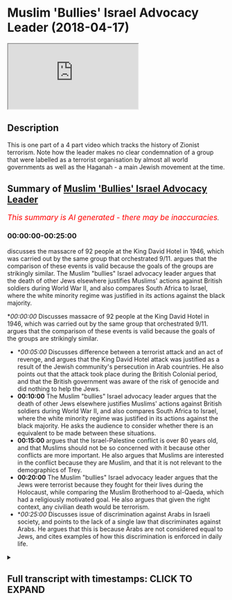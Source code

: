 # Muslim 'Bullies' Israel Advocacy Leader (2018-04-17)

<iframe loading='lazy' allow='autoplay' src='https://www.youtube.com/embed/F2b9Gai5Qks'></iframe>

## Description

This is one part of a 4 part video which tracks the history of Zionist terrorism. Note how the leader makes no clear condemnation of a group that were labelled as a terrorist organisation by almost all world governments as well as the Haganah - a main Jewish movement at the time.

## Summary of [Muslim 'Bullies' Israel Advocacy Leader](https://www.youtube.com/watch?v=F2b9Gai5Qks)


*<span style="color:red; font-size:125%">This summary is AI generated - there may be inaccuracies</span>. [](/)*

### <a onclick="modifyYTiframeseektime('0')">00:00:00-00:25:00</a>

 discusses the massacre of 92 people at the King David Hotel in 1946, which was carried out by the same group that orchestrated 9/11.  argues that the comparison of these events is valid because the goals of the groups are strikingly similar. The Muslim "bullies" Israel advocacy leader argues that the death of other Jews elsewhere justifies Muslims' actions against British soldiers during World War II, and also compares South Africa to Israel, where the white minority regime was justified in its actions against the black majority.

**<a onclick="modifyYTiframeseektime('0')">00:00:00</a>* Discusses massacre of 92 people at the King David Hotel in 1946, which was carried out by the same group that orchestrated 9/11.  argues that the comparison of these events is valid because the goals of the groups are strikingly similar.
* **<a onclick="modifyYTiframeseektime('300')">00:05:00</a>* Discusses difference between a terrorist attack and an act of revenge, and argues that the King David Hotel attack was justified as a result of the Jewish community's persecution in Arab countries. He also points out that the attack took place during the British Colonial period, and that the British government was aware of the risk of genocide and did nothing to help the Jews.
* **<a onclick="modifyYTiframeseektime('600')">00:10:00</a>** The Muslim "bullies" Israel advocacy leader argues that the death of other Jews elsewhere justifies Muslims' actions against British soldiers during World War II, and also compares South Africa to Israel, where the white minority regime was justified in its actions against the black majority. He asks the audience to consider whether there is an equivalent to be made between these situations.
* **<a onclick="modifyYTiframeseektime('900')">00:15:00</a>** argues that the Israel-Palestine conflict is over 80 years old, and that Muslims should not be so concerned with it because other conflicts are more important. He also argues that Muslims are interested in the conflict because they are Muslim, and that it is not relevant to the demographics of Trey.
* **<a onclick="modifyYTiframeseektime('1200')">00:20:00</a>** The Muslim "bullies" Israel advocacy leader argues that the Jews were terrorist because they fought for their lives during the Holocaust, while comparing the Muslim Brotherhood to al-Qaeda, which had a religiously motivated goal. He also argues that given the right context, any civilian death would be terrorism.
* **<a onclick="modifyYTiframeseektime('1500')">00:25:00</a>* Discusses issue of discrimination against Arabs in Israeli society, and points to the lack of a single law that discriminates against Arabs. He argues that this is because Arabs are not considered equal to Jews, and cites examples of how this discrimination is enforced in daily life.

<details><summary><h2>Full transcript with timestamps: CLICK TO EXPAND</h2></summary>

<a onclick="modifyYTiframeseektime('0')">0:00:00</a> I pity we couldn't attack forget about  
<a onclick="modifyYTiframeseektime('1')">0:00:01</a> the word terrorist we're not going to  
<a onclick="modifyYTiframeseektime('2')">0:00:02</a> use that way in 1946 right before the  
<a onclick="modifyYTiframeseektime('6')">0:00:06</a> the mandate was referred to the UN yeah  
<a onclick="modifyYTiframeseektime('10')">0:00:10</a> for the British Mandate sorry that the  
<a onclick="modifyYTiframeseektime('13')">0:00:13</a> resolution issue okay he went in to King  
<a onclick="modifyYTiframeseektime('16')">0:00:16</a> King David hotel they went into the  
<a onclick="modifyYTiframeseektime('19')">0:00:19</a> basement of the hotel ferg a bar they  
<a onclick="modifyYTiframeseektime('22')">0:00:22</a> called them the little cool that he did  
<a onclick="modifyYTiframeseektime('23')">0:00:23</a> called well no problem they called them  
<a onclick="modifyYTiframeseektime('24')">0:00:24</a> little called them the Jewish library  
<a onclick="modifyYTiframeseektime('26')">0:00:26</a> says they called him yeah I already  
<a onclick="modifyYTiframeseektime('27')">0:00:27</a> I read the Jewish library the virtual  
<a onclick="modifyYTiframeseektime('30')">0:00:30</a> deduced virtual library sir I saw their  
<a onclick="modifyYTiframeseektime('31')">0:00:31</a> account begin says they called them  
<a onclick="modifyYTiframeseektime('34')">0:00:34</a> whatever no problem they called them in  
<a onclick="modifyYTiframeseektime('35')">0:00:35</a> didn't call them in whatever case they  
<a onclick="modifyYTiframeseektime('38')">0:00:38</a> went into the hotel and ninety-two  
<a onclick="modifyYTiframeseektime('39')">0:00:39</a> people died because of the barrel bombs  
<a onclick="modifyYTiframeseektime('42')">0:00:42</a> at the important place in the shootings  
<a onclick="modifyYTiframeseektime('43')">0:00:43</a> that happened okay so who were killed  
<a onclick="modifyYTiframeseektime('46')">0:00:46</a> some twenty seven Palestinians were  
<a onclick="modifyYTiframeseektime('48')">0:00:48</a> killed and the rest were British people  
<a onclick="modifyYTiframeseektime('50')">0:00:50</a> yeah working in that hotel  
<a onclick="modifyYTiframeseektime('52')">0:00:52</a> it wasn't it wasn't okay some Jewish  
<a onclick="modifyYTiframeseektime('54')">0:00:54</a> people were killed as well now see so I  
<a onclick="modifyYTiframeseektime('56')">0:00:56</a> just want I don't understand cuz this is  
<a onclick="modifyYTiframeseektime('58')">0:00:58</a> the thing so I've come to you I feel  
<a onclick="modifyYTiframeseektime('60')">0:01:00</a> like sometimes you do have a bias I come  
<a onclick="modifyYTiframeseektime('63')">0:01:03</a> to you and say to you do you consider  
<a onclick="modifyYTiframeseektime('64')">0:01:04</a> that this was a terrorist attack you're  
<a onclick="modifyYTiframeseektime('66')">0:01:06</a> saying that this they're not terrorists  
<a onclick="modifyYTiframeseektime('67')">0:01:07</a> why I did not tell you because you know  
<a onclick="modifyYTiframeseektime('69')">0:01:09</a> what the interesting thing is sorry just  
<a onclick="modifyYTiframeseektime('70')">0:01:10</a> to add to it that this same begin in  
<a onclick="modifyYTiframeseektime('74')">0:01:14</a> 1946 who orchestrated this terrorist  
<a onclick="modifyYTiframeseektime('76')">0:01:16</a> attack and who allowed 92 people to be  
<a onclick="modifyYTiframeseektime('79')">0:01:19</a> killed  
<a onclick="modifyYTiframeseektime('80')">0:01:20</a> it was the same begin that became the  
<a onclick="modifyYTiframeseektime('82')">0:01:22</a> prime minister I so I became the  
<a onclick="modifyYTiframeseektime('84')">0:01:24</a> president how many stuff Prime Minister  
<a onclick="modifyYTiframeseektime('86')">0:01:26</a> of Israel in 1948  
<a onclick="modifyYTiframeseektime('90')">0:01:30</a> well sorry begin was a nice here but  
<a onclick="modifyYTiframeseektime('92')">0:01:32</a> just so begin yeah became prime minister  
<a onclick="modifyYTiframeseektime('97')">0:01:37</a> okay now it's as if it's as if it's as  
<a onclick="modifyYTiframeseektime('100')">0:01:40</a> if you have a summer bin Laden and the  
<a onclick="modifyYTiframeseektime('102')">0:01:42</a> 9/11 attacks exact comparison or it's  
<a onclick="modifyYTiframeseektime('106')">0:01:46</a> exactly the same comparison why  
<a onclick="modifyYTiframeseektime('109')">0:01:49</a> in 1946 all my beloved and becomes a in  
<a onclick="modifyYTiframeseektime('112')">0:01:52</a> nineteen the puppet king on one of the  
<a onclick="modifyYTiframeseektime('114')">0:01:54</a> in 1946  
<a onclick="modifyYTiframeseektime('116')">0:01:56</a> yes what had just finished  
<a onclick="modifyYTiframeseektime('119')">0:01:59</a> in June Europe Oh talk about door - I'm  
<a onclick="modifyYTiframeseektime('122')">0:02:02</a> talking about the Holocaust 6 million  
<a onclick="modifyYTiframeseektime('124')">0:02:04</a> she was war ii and Holocaust well  
<a onclick="modifyYTiframeseektime('127')">0:02:07</a> Holocaust happened yeah yeah six million  
<a onclick="modifyYTiframeseektime('131')">0:02:11</a> Jews six million Jews have just been  
<a onclick="modifyYTiframeseektime('133')">0:02:13</a> slaughtered during that period so you  
<a onclick="modifyYTiframeseektime('135')">0:02:15</a> can kill other it says listen please  
<a onclick="modifyYTiframeseektime('137')">0:02:17</a> please listen the British and other gun  
<a onclick="modifyYTiframeseektime('139')">0:02:19</a> by the way listen I just make my point I  
<a onclick="modifyYTiframeseektime('141')">0:02:21</a> let you speak and I didn't interrupt you  
<a onclick="modifyYTiframeseektime('143')">0:02:23</a> yes six million Jews were slaughtered  
<a onclick="modifyYTiframeseektime('145')">0:02:25</a> during that period the British closed  
<a onclick="modifyYTiframeseektime('147')">0:02:27</a> the doors of mandatory Palestine to  
<a onclick="modifyYTiframeseektime('150')">0:02:30</a> Jewish immigration they limited to ten  
<a onclick="modifyYTiframeseektime('152')">0:02:32</a> thousand Jews coming in and increased  
<a onclick="modifyYTiframeseektime('154')">0:02:34</a> immigration of Arabs the Israeli so so  
<a onclick="modifyYTiframeseektime('157')">0:02:37</a> so that pogrom so Arabs migrated on mass  
<a onclick="modifyYTiframeseektime('160')">0:02:40</a> from Lebanon Syria the surrounding  
<a onclick="modifyYTiframeseektime('162')">0:02:42</a> states in the mandatory Palestine  
<a onclick="modifyYTiframeseektime('163')">0:02:43</a> attracted by the affluence that the  
<a onclick="modifyYTiframeseektime('165')">0:02:45</a> British and the other no eyes on over  
<a onclick="modifyYTiframeseektime('168')">0:02:48</a> okay is fine as a fact you can google my  
<a onclick="modifyYTiframeseektime('171')">0:02:51</a> this is my perspective this is my okay  
<a onclick="modifyYTiframeseektime('173')">0:02:53</a> Irish narrative in response to locking  
<a onclick="modifyYTiframeseektime('175')">0:02:55</a> the door during the Holocaust  
<a onclick="modifyYTiframeseektime('177')">0:02:57</a> the gun inside aided pushing hard back  
<a onclick="modifyYTiframeseektime('181')">0:03:01</a> against the British who were pushing  
<a onclick="modifyYTiframeseektime('183')">0:03:03</a> hard against the air gun and the Earl  
<a onclick="modifyYTiframeseektime('185')">0:03:05</a> gun hit the headquarters of the British  
<a onclick="modifyYTiframeseektime('188')">0:03:08</a> military which was at that time auto in  
<a onclick="modifyYTiframeseektime('191')">0:03:11</a> the King David hotel it was the military  
<a onclick="modifyYTiframeseektime('193')">0:03:13</a> hate Jerusalem yet in Jerusalem I've  
<a onclick="modifyYTiframeseektime('195')">0:03:15</a> been there is a beautiful hotel now  
<a onclick="modifyYTiframeseektime('196')">0:03:16</a> inside the robert levin here and it's so  
<a onclick="modifyYTiframeseektime('200')">0:03:20</a> clear and in response they hit the no  
<a onclick="modifyYTiframeseektime('203')">0:03:23</a> doubt they warned them they rang up in  
<a onclick="modifyYTiframeseektime('205')">0:03:25</a> advance and say we're gonna hit sorry  
<a onclick="modifyYTiframeseektime('207')">0:03:27</a> isis ones are but no are you incident so  
<a onclick="modifyYTiframeseektime('210')">0:03:30</a> intolerable you compared the sama bin  
<a onclick="modifyYTiframeseektime('214')">0:03:34</a> Laden yes I am planes in two thousand  
<a onclick="modifyYTiframeseektime('219')">0:03:39</a> civilian yes yes as an equivalency of  
<a onclick="modifyYTiframeseektime('224')">0:03:44</a> course  
<a onclick="modifyYTiframeseektime('224')">0:03:44</a> mm the Jews were 3,000 sorry to the  
<a onclick="modifyYTiframeseektime('228')">0:03:48</a> Holocaust 77 you've got 50 people there  
<a onclick="modifyYTiframeseektime('230')">0:03:50</a> by responding to the Holocaust  
<a onclick="modifyYTiframeseektime('232')">0:03:52</a> seven they're trying to increase Jewish  
<a onclick="modifyYTiframeseektime('233')">0:03:53</a> immigration into a land so you're saying  
<a onclick="modifyYTiframeseektime('235')">0:03:55</a> that's you're saying just because  
<a onclick="modifyYTiframeseektime('236')">0:03:56</a> they're response to the holiday to do  
<a onclick="modifyYTiframeseektime('237')">0:03:57</a> that no I'm saying and by the way for  
<a onclick="modifyYTiframeseektime('239')">0:03:59</a> your information information military  
<a onclick="modifyYTiframeseektime('242')">0:04:02</a> forces are recognized not to military  
<a onclick="modifyYTiframeseektime('244')">0:04:04</a> forces as a hotel which means people  
<a onclick="modifyYTiframeseektime('246')">0:04:06</a> tell those notes  
<a onclick="modifyYTiframeseektime('247')">0:04:07</a> King David hotel Hotel the British took  
<a onclick="modifyYTiframeseektime('250')">0:04:10</a> over it and made it a military base I  
<a onclick="modifyYTiframeseektime('252')">0:04:12</a> said were civilians killed no no only  
<a onclick="modifyYTiframeseektime('254')">0:04:14</a> people that were working for the British  
<a onclick="modifyYTiframeseektime('255')">0:04:15</a> government  
<a onclick="modifyYTiframeseektime('256')">0:04:16</a> so you'd call the hospital servants nah  
<a onclick="modifyYTiframeseektime('258')">0:04:18</a> yeah so a civil servant can be killed at  
<a onclick="modifyYTiframeseektime('260')">0:04:20</a> all this is ridiculous okay you have to  
<a onclick="modifyYTiframeseektime('266')">0:04:26</a> you have to governments I apologize it  
<a onclick="modifyYTiframeseektime('271')">0:04:31</a> your face no it was funny okay if you  
<a onclick="modifyYTiframeseektime('281')">0:04:41</a> have two military forces the Eirik on  
<a onclick="modifyYTiframeseektime('282')">0:04:42</a> the israeli military force and the  
<a onclick="modifyYTiframeseektime('285')">0:04:45</a> british who are fighting each other and  
<a onclick="modifyYTiframeseektime('287')">0:04:47</a> they're hitting the british are killing  
<a onclick="modifyYTiframeseektime('288')">0:04:48</a> israel good fighters and the air gun are  
<a onclick="modifyYTiframeseektime('291')">0:04:51</a> responding by killing British fighters  
<a onclick="modifyYTiframeseektime('292')">0:04:52</a> that is not a territory that is two  
<a onclick="modifyYTiframeseektime('294')">0:04:54</a> military military forces not even  
<a onclick="modifyYTiframeseektime('296')">0:04:56</a> recognized by the Haganah the Hagana  
<a onclick="modifyYTiframeseektime('299')">0:04:59</a> condemned the attacks so I don't know  
<a onclick="modifyYTiframeseektime('302')">0:05:02</a> why you can't do the same thing they  
<a onclick="modifyYTiframeseektime('303')">0:05:03</a> said the her gun had been okay so you  
<a onclick="modifyYTiframeseektime('305')">0:05:05</a> have to understand Jewish politics is it  
<a onclick="modifyYTiframeseektime('307')">0:05:07</a> I'm telling you the Hagana it should be  
<a onclick="modifyYTiframeseektime('308')">0:05:08</a> clearly yes the Hagana were  
<a onclick="modifyYTiframeseektime('311')">0:05:11</a> differentiated from the organ yeah the  
<a onclick="modifyYTiframeseektime('313')">0:05:13</a> Hagana they condemned the attacks I want  
<a onclick="modifyYTiframeseektime('316')">0:05:16</a> to say one thing really really clear I  
<a onclick="modifyYTiframeseektime('317')">0:05:17</a> don't support any violence where you'll  
<a onclick="modifyYTiframeseektime('319')">0:05:19</a> ask me if they're terrorists and I said  
<a onclick="modifyYTiframeseektime('321')">0:05:21</a> no okay no real problem but you accepted  
<a onclick="modifyYTiframeseektime('323')">0:05:23</a> that that was a you justified the attack  
<a onclick="modifyYTiframeseektime('325')">0:05:25</a> no no I gave the context of the attack  
<a onclick="modifyYTiframeseektime('327')">0:05:27</a> and said it's no call to 911  
<a onclick="modifyYTiframeseektime('329')">0:05:29</a> well Isaiah 5 7 7 no it's completely in  
<a onclick="modifyYTiframeseektime('333')">0:05:33</a> compare so I because it was a hotel no  
<a onclick="modifyYTiframeseektime('335')">0:05:35</a> because you've got two military forces  
<a onclick="modifyYTiframeseektime('336')">0:05:36</a> fighting ok millets are no favors I've  
<a onclick="modifyYTiframeseektime('339')">0:05:39</a> got a concussion freedom I've got a  
<a onclick="modifyYTiframeseektime('340')">0:05:40</a> perfect perfect I'm going where I want  
<a onclick="modifyYTiframeseektime('342')">0:05:42</a> this is what I wanted you ok that guy  
<a onclick="modifyYTiframeseektime('345')">0:05:45</a> that killed her hold on no problem there  
<a onclick="modifyYTiframeseektime('348')">0:05:48</a> wasn't a guy bullet bullet  
<a onclick="modifyYTiframeseektime('351')">0:05:51</a> lirik baby ok no no that's it done  
<a onclick="modifyYTiframeseektime('353')">0:05:53</a> chuckle happy  
<a onclick="modifyYTiframeseektime('354')">0:05:54</a> lyric V ok he was killed by I forget the  
<a onclick="modifyYTiframeseektime('359')">0:05:59</a> guys name yeah that guy was  
<a onclick="modifyYTiframeseektime('364')">0:06:04</a> but everyone else is difficult okay so  
<a onclick="modifyYTiframeseektime('367')">0:06:07</a> audible Oh Joe he killed  
<a onclick="modifyYTiframeseektime('369')">0:06:09</a> he killed Lee Rigby yeah yeah okay Lee  
<a onclick="modifyYTiframeseektime('372')">0:06:12</a> Rigby was a member of the British  
<a onclick="modifyYTiframeseektime('374')">0:06:14</a> military yo your premise was that okay  
<a onclick="modifyYTiframeseektime('379')">0:06:19</a> is a justified that the Ergun attacked  
<a onclick="modifyYTiframeseektime('382')">0:06:22</a> the King David hotel because it was one  
<a onclick="modifyYTiframeseektime('384')">0:06:24</a> military force against another  
<a onclick="modifyYTiframeseektime('385')">0:06:25</a> Elgon was not a recognized military  
<a onclick="modifyYTiframeseektime('389')">0:06:29</a> force within the Jewish community it was  
<a onclick="modifyYTiframeseektime('390')">0:06:30</a> a splinter group that even the Hagana  
<a onclick="modifyYTiframeseektime('392')">0:06:32</a> they'd condemned the Hagana was more  
<a onclick="modifyYTiframeseektime('394')">0:06:34</a> mainstream yeah yeah no by the way and  
<a onclick="modifyYTiframeseektime('397')">0:06:37</a> this is in the Jewish library the Jewish  
<a onclick="modifyYTiframeseektime('400')">0:06:40</a> virtual library no it's a web site but  
<a onclick="modifyYTiframeseektime('406')">0:06:46</a> it's actually it's respected by a lot of  
<a onclick="modifyYTiframeseektime('408')">0:06:48</a> people you know  
<a onclick="modifyYTiframeseektime('408')">0:06:48</a> anyways having said that having said  
<a onclick="modifyYTiframeseektime('411')">0:06:51</a> that so the Hagana sorry so so the Elgon  
<a onclick="modifyYTiframeseektime('416')">0:06:56</a> haven't finished my statement so here  
<a onclick="modifyYTiframeseektime('418')">0:06:58</a> what you've said is that you consider  
<a onclick="modifyYTiframeseektime('420')">0:07:00</a> that not a terrorist attack so do you  
<a onclick="modifyYTiframeseektime('422')">0:07:02</a> consider Lee Rigby occasionally yes Lee  
<a onclick="modifyYTiframeseektime('426')">0:07:06</a> Rigby being killed by that man at the  
<a onclick="modifyYTiframeseektime('429')">0:07:09</a> Bellagio terrorism yes so he was  
<a onclick="modifyYTiframeseektime('431')">0:07:11</a> different between Lee Rigby being killed  
<a onclick="modifyYTiframeseektime('433')">0:07:13</a> actually and this guy is being killed  
<a onclick="modifyYTiframeseektime('435')">0:07:15</a> are two of them in the in dojo was  
<a onclick="modifyYTiframeseektime('437')">0:07:17</a> Michaels I'm not going to try to  
<a onclick="modifyYTiframeseektime('438')">0:07:18</a> pronounce a surname yes motivation  
<a onclick="modifyYTiframeseektime('440')">0:07:20</a> political in nature never what was his  
<a onclick="modifyYTiframeseektime('442')">0:07:22</a> motivation he wanted to kill the guy  
<a onclick="modifyYTiframeseektime('444')">0:07:24</a> because he said it afterwards he had the  
<a onclick="modifyYTiframeseektime('446')">0:07:26</a> blood of his hands and he had the knife  
<a onclick="modifyYTiframeseektime('447')">0:07:27</a> he said that because you guys are my  
<a onclick="modifyYTiframeseektime('448')">0:07:28</a> country the same kind of logic you've  
<a onclick="modifyYTiframeseektime('450')">0:07:30</a> just used actually so what was my energy  
<a onclick="modifyYTiframeseektime('452')">0:07:32</a> he said because we've been killed in the  
<a onclick="modifyYTiframeseektime('454')">0:07:34</a> Holocaust  
<a onclick="modifyYTiframeseektime('455')">0:07:35</a> 1946 yeah then it justifies that's why  
<a onclick="modifyYTiframeseektime('458')">0:07:38</a> said he says logic was to revenge though  
<a onclick="modifyYTiframeseektime('463')">0:07:43</a> he isn't about revenge  
<a onclick="modifyYTiframeseektime('464')">0:07:44</a> okay so what was it about so as I said  
<a onclick="modifyYTiframeseektime('467')">0:07:47</a> before Jewish images have been massively  
<a onclick="modifyYTiframeseektime('469')">0:07:49</a> persecuted his point there be persecuted  
<a onclick="modifyYTiframeseektime('471')">0:07:51</a> in the Arab world they've been  
<a onclick="modifyYTiframeseektime('472')">0:07:52</a> persecuted so those that allow and I  
<a onclick="modifyYTiframeseektime('474')">0:07:54</a> said listen listen at that point  
<a onclick="modifyYTiframeseektime('476')">0:07:56</a> British locked the doors and if they  
<a onclick="modifyYTiframeseektime('478')">0:07:58</a> hadn't locked the doors millions of Jews  
<a onclick="modifyYTiframeseektime('480')">0:08:00</a> could have been saved we can agree with  
<a onclick="modifyYTiframeseektime('482')">0:08:02</a> that yeah yeah the Holocaust Lorena  
<a onclick="modifyYTiframeseektime('484')">0:08:04</a> verse you talk about like that if young  
<a onclick="modifyYTiframeseektime('485')">0:08:05</a> conference and these things out I'm  
<a onclick="modifyYTiframeseektime('486')">0:08:06</a> saying there was no was it  
<a onclick="modifyYTiframeseektime('489')">0:08:09</a> lock the door their own doors Alice tine  
<a onclick="modifyYTiframeseektime('491')">0:08:11</a> their own doors so britain was awarded  
<a onclick="modifyYTiframeseektime('493')">0:08:13</a> the mandate on the condition they  
<a onclick="modifyYTiframeseektime('495')">0:08:15</a> created jewish national home there yet  
<a onclick="modifyYTiframeseektime('496')">0:08:16</a> we agreed that that was a month I think  
<a onclick="modifyYTiframeseektime('498')">0:08:18</a> ok that's why the lady by the way they  
<a onclick="modifyYTiframeseektime('499')">0:08:19</a> weren't in a position to survive in my  
<a onclick="modifyYTiframeseektime('501')">0:08:21</a> opinion they weren't in a position like  
<a onclick="modifyYTiframeseektime('503')">0:08:23</a> the colonial masses are at that time  
<a onclick="modifyYTiframeseektime('505')">0:08:25</a> with them in front yeah they work what  
<a onclick="modifyYTiframeseektime('507')">0:08:27</a> do you not believe that they were  
<a onclick="modifyYTiframeseektime('508')">0:08:28</a> colonial colonial masters it's just the  
<a onclick="modifyYTiframeseektime('510')">0:08:30</a> languages say what do you not believe  
<a onclick="modifyYTiframeseektime('512')">0:08:32</a> that little colonists or not so what  
<a onclick="modifyYTiframeseektime('514')">0:08:34</a> they call this or not did they not have  
<a onclick="modifyYTiframeseektime('515')">0:08:35</a> an empire was there not a British Empire  
<a onclick="modifyYTiframeseektime('517')">0:08:37</a> at that time what time we talking you  
<a onclick="modifyYTiframeseektime('519')">0:08:39</a> said 1917 yeah so I said in 1970 was a  
<a onclick="modifyYTiframeseektime('523')">0:08:43</a> colonial office when the mandate was  
<a onclick="modifyYTiframeseektime('526')">0:08:46</a> granted wasn't 1917 mr. Balfour  
<a onclick="modifyYTiframeseektime('528')">0:08:48</a> Declaration no no the man that was  
<a onclick="modifyYTiframeseektime('529')">0:08:49</a> Britta was granted 1940 through 24 yeah  
<a onclick="modifyYTiframeseektime('532')">0:08:52</a> whatever could be 90 24 at any rate  
<a onclick="modifyYTiframeseektime('535')">0:08:55</a> Britain had the Colonial Office until  
<a onclick="modifyYTiframeseektime('540')">0:09:00</a> the 40s or 50s yes Jordan created it was  
<a onclick="modifyYTiframeseektime('542')">0:09:02</a> the year after 1990 anyway any rate the  
<a onclick="modifyYTiframeseektime('553')">0:09:13</a> point I'm asking is very simple  
<a onclick="modifyYTiframeseektime('555')">0:09:15</a> straightforward question but this is why  
<a onclick="modifyYTiframeseektime('557')">0:09:17</a> I think sometimes you do have a bias  
<a onclick="modifyYTiframeseektime('558')">0:09:18</a> sorry I started by it  
<a onclick="modifyYTiframeseektime('560')">0:09:20</a> okay no problem we all have a bias  
<a onclick="modifyYTiframeseektime('561')">0:09:21</a> biases and unfair by so you have a  
<a onclick="modifyYTiframeseektime('563')">0:09:23</a> double standard I do believe you do  
<a onclick="modifyYTiframeseektime('565')">0:09:25</a> because this is the thing  
<a onclick="modifyYTiframeseektime('566')">0:09:26</a> the justification advice is this my  
<a onclick="modifyYTiframeseektime('569')">0:09:29</a> people have been slaughtered okay almost  
<a onclick="modifyYTiframeseektime('571')">0:09:31</a> every land we live okay my only bias is  
<a onclick="modifyYTiframeseektime('573')">0:09:33</a> Jewish survival that's my bias okay as  
<a onclick="modifyYTiframeseektime('576')">0:09:36</a> nice people so by even it's verified  
<a onclick="modifyYTiframeseektime('578')">0:09:38</a> that's why I believe it at the expense  
<a onclick="modifyYTiframeseektime('580')">0:09:40</a> of other people not the expense of  
<a onclick="modifyYTiframeseektime('581')">0:09:41</a> anyone I hope you've just said no I'm  
<a onclick="modifyYTiframeseektime('585')">0:09:45</a> asking you us I never said I support the  
<a onclick="modifyYTiframeseektime('587')">0:09:47</a> King David the one is no support I don't  
<a onclick="modifyYTiframeseektime('590')">0:09:50</a> say it again  
<a onclick="modifyYTiframeseektime('590')">0:09:50</a> I said it's not an act of terror  
<a onclick="modifyYTiframeseektime('592')">0:09:52</a> Department they said it's not a towaway  
<a onclick="modifyYTiframeseektime('595')">0:09:55</a> what why is it not and why is it not  
<a onclick="modifyYTiframeseektime('597')">0:09:57</a> actually it'll just going round in not  
<a onclick="modifyYTiframeseektime('599')">0:09:59</a> as I it's just that you're cornered it's  
<a onclick="modifyYTiframeseektime('602')">0:10:02</a> just a difficult question for you to  
<a onclick="modifyYTiframeseektime('603')">0:10:03</a> answer  
<a onclick="modifyYTiframeseektime('606')">0:10:06</a> lirik beast iraq because they killed the  
<a onclick="modifyYTiframeseektime('609')">0:10:09</a> play that they killed someone from the  
<a onclick="modifyYTiframeseektime('610')">0:10:10</a> military but then when jewish people  
<a onclick="modifyYTiframeseektime('612')">0:10:12</a> killed british military soldiers the  
<a onclick="modifyYTiframeseektime('614')">0:10:14</a> same exact scenario it's british  
<a onclick="modifyYTiframeseektime('617')">0:10:17</a> military soldiers who are acting in  
<a onclick="modifyYTiframeseektime('619')">0:10:19</a> they're putting in a colonial way so  
<a onclick="modifyYTiframeseektime('622')">0:10:22</a> that's the thing Joseph Joseph Joseph  
<a onclick="modifyYTiframeseektime('626')">0:10:26</a> sorry this is an important question for  
<a onclick="modifyYTiframeseektime('628')">0:10:28</a> all of you in 1946 there was a there was  
<a onclick="modifyYTiframeseektime('632')">0:10:32</a> a terrorist attack  
<a onclick="modifyYTiframeseektime('633')">0:10:33</a> King David drew Eastern Jerusalem  
<a onclick="modifyYTiframeseektime('635')">0:10:35</a> wherever it may have been yeah and 92  
<a onclick="modifyYTiframeseektime('637')">0:10:37</a> people displaced Jerusalem so West  
<a onclick="modifyYTiframeseektime('639')">0:10:39</a> Jerusalem no problem and yeah British  
<a onclick="modifyYTiframeseektime('645')">0:10:45</a> people in the in the now away from this  
<a onclick="modifyYTiframeseektime('681')">0:11:21</a> no Sedley big he wasn't just being  
<a onclick="modifyYTiframeseektime('695')">0:11:35</a> killed in a holocaust and Britain had a  
<a onclick="modifyYTiframeseektime('697')">0:11:37</a> lock the doors today's Muslim sought to  
<a onclick="modifyYTiframeseektime('699')">0:11:39</a> prevent them from getting in so okay so  
<a onclick="modifyYTiframeseektime('700')">0:11:40</a> hold on you're saying the justification  
<a onclick="modifyYTiframeseektime('702')">0:11:42</a> is the death of other Jews elsewhere no  
<a onclick="modifyYTiframeseektime('704')">0:11:44</a> no no I'm saying and so it's very very  
<a onclick="modifyYTiframeseektime('707')">0:11:47</a> black-and-white just like those in my  
<a onclick="modifyYTiframeseektime('709')">0:11:49</a> Josie's you see how that doesn't make  
<a onclick="modifyYTiframeseektime('711')">0:11:51</a> any sense because that's exactly that  
<a onclick="modifyYTiframeseektime('712')">0:11:52</a> hold on why was Mandela not a terrorist  
<a onclick="modifyYTiframeseektime('714')">0:11:54</a> don't forget that's a different question  
<a onclick="modifyYTiframeseektime('715')">0:11:55</a> I later you can I ask a question you  
<a onclick="modifyYTiframeseektime('719')">0:11:59</a> don't assign yourself you're leaving me  
<a onclick="modifyYTiframeseektime('725')">0:12:05</a> and so I'm bringing in something else  
<a onclick="modifyYTiframeseektime('726')">0:12:06</a> which is  
<a onclick="modifyYTiframeseektime('726')">0:12:06</a> and I'm asking you so why do you run  
<a onclick="modifyYTiframeseektime('729')">0:12:09</a> away from the question oh hi water you  
<a onclick="modifyYTiframeseektime('731')">0:12:11</a> know please okay I'll say two hits here  
<a onclick="modifyYTiframeseektime('735')">0:12:15</a> here and now yeah if you're saying that  
<a onclick="modifyYTiframeseektime('738')">0:12:18</a> what differentiates because I'm just  
<a onclick="modifyYTiframeseektime('748')">0:12:28</a> trying to answer the question because I  
<a onclick="modifyYTiframeseektime('804')">0:13:24</a> have enough knowledge of research what  
<a onclick="modifyYTiframeseektime('832')">0:13:52</a> apartheid is so then you understand what  
<a onclick="modifyYTiframeseektime('836')">0:13:56</a> the conflict wasn't that you yeah you  
<a onclick="modifyYTiframeseektime('838')">0:13:58</a> must understand that one's arms against  
<a onclick="modifyYTiframeseektime('840')">0:14:00</a> ya understand what was it most people  
<a onclick="modifyYTiframeseektime('844')">0:14:04</a> say why do most people say he's not why  
<a onclick="modifyYTiframeseektime('848')">0:14:08</a> are we talking about Mandel good why we  
<a onclick="modifyYTiframeseektime('850')">0:14:10</a> talking about Martin is why are we  
<a onclick="modifyYTiframeseektime('852')">0:14:12</a> talking about levy let's talk about my  
<a onclick="modifyYTiframeseektime('853')">0:14:13</a> why are we talking about leaving  
<a onclick="modifyYTiframeseektime('856')">0:14:16</a> and another example if you turn bullying  
<a onclick="modifyYTiframeseektime('862')">0:14:22</a> this is actually bullying you leaving be  
<a onclick="modifyYTiframeseektime('873')">0:14:33</a> and I bring apartheid yes no problem -  
<a onclick="modifyYTiframeseektime('877')">0:14:37</a> Joseph say what using individualist when  
<a onclick="modifyYTiframeseektime('882')">0:14:42</a> you're outnumbered and out the door just  
<a onclick="modifyYTiframeseektime('884')">0:14:44</a> ready me give this one number you give  
<a onclick="modifyYTiframeseektime('886')">0:14:46</a> up one minute to say whatever is ready  
<a onclick="modifyYTiframeseektime('888')">0:14:48</a> to give up one minute  
<a onclick="modifyYTiframeseektime('890')">0:14:50</a> okay so you got leaving me to try  
<a onclick="modifyYTiframeseektime('893')">0:14:53</a> provide context at comparisons yeah to  
<a onclick="modifyYTiframeseektime('895')">0:14:55</a> say is there an equivalent so then I did  
<a onclick="modifyYTiframeseektime('898')">0:14:58</a> the exact same with South Africa yeah  
<a onclick="modifyYTiframeseektime('899')">0:14:59</a> and you said no no no I don't want to  
<a onclick="modifyYTiframeseektime('901')">0:15:01</a> talk about soil saga by I said my  
<a onclick="modifyYTiframeseektime('903')">0:15:03</a> knowledge of it is not good enough for  
<a onclick="modifyYTiframeseektime('905')">0:15:05</a> me to make a judgment call on it on that  
<a onclick="modifyYTiframeseektime('907')">0:15:07</a> particular topic of whether Mandela was  
<a onclick="modifyYTiframeseektime('910')">0:15:10</a> a terrorist or not I thought why do you  
<a onclick="modifyYTiframeseektime('912')">0:15:12</a> and so many other Muslims concern  
<a onclick="modifyYTiframeseektime('913')">0:15:13</a> yourself so much with the  
<a onclick="modifyYTiframeseektime('914')">0:15:14</a> israel-palestine conflict that you know  
<a onclick="modifyYTiframeseektime('916')">0:15:16</a> dates and fatalities of something that  
<a onclick="modifyYTiframeseektime('917')">0:15:17</a> happened it's over 80 years ago years  
<a onclick="modifyYTiframeseektime('920')">0:15:20</a> ago why not it makes absolute sense I'm  
<a onclick="modifyYTiframeseektime('937')">0:15:37</a> well aware of English history as well I  
<a onclick="modifyYTiframeseektime('939')">0:15:39</a> can give you the names of all the kings  
<a onclick="modifyYTiframeseektime('941')">0:15:41</a> that existed from William the Conqueror  
<a onclick="modifyYTiframeseektime('944')">0:15:44</a> until the present day if you want every  
<a onclick="modifyYTiframeseektime('951')">0:15:51</a> single Muslim in this part has an  
<a onclick="modifyYTiframeseektime('953')">0:15:53</a> opinion on Israel Palestine  
<a onclick="modifyYTiframeseektime('954')">0:15:54</a> oh maybe if you have an opinion over  
<a onclick="modifyYTiframeseektime('956')">0:15:56</a> TRAI if you have an opinion on Sudan  
<a onclick="modifyYTiframeseektime('960')">0:16:00</a> it's because it's choose involved you're  
<a onclick="modifyYTiframeseektime('965')">0:16:05</a> shaking your head but what's the  
<a onclick="modifyYTiframeseektime('967')">0:16:07</a> difference between this closure you're  
<a onclick="modifyYTiframeseektime('968')">0:16:08</a> serious Pluto I've canceled India  
<a onclick="modifyYTiframeseektime('970')">0:16:10</a> Iraq's Georgia yes nice nice you're  
<a onclick="modifyYTiframeseektime('972')">0:16:12</a> right maybe we should I spent some time  
<a onclick="modifyYTiframeseektime('974')">0:16:14</a> talking about her India I saw myself  
<a onclick="modifyYTiframeseektime('977')">0:16:17</a> which is the border of Burma yeah  
<a onclick="modifyYTiframeseektime('980')">0:16:20</a> I tried to understand that conflict more  
<a onclick="modifyYTiframeseektime('982')">0:16:22</a> Central African Republic you're right  
<a onclick="modifyYTiframeseektime('984')">0:16:24</a> there's a lot of things going on there  
<a onclick="modifyYTiframeseektime('985')">0:16:25</a> Rwanda it's not a Muslim country per se  
<a onclick="modifyYTiframeseektime('987')">0:16:27</a> by 94 the crisis in Rwanda is very much  
<a onclick="modifyYTiframeseektime('991')">0:16:31</a> not in the minds of many people  
<a onclick="modifyYTiframeseektime('992')">0:16:32</a> including yourself you have never  
<a onclick="modifyYTiframeseektime('993')">0:16:33</a> mentioned Rwanda you talk about genocide  
<a onclick="modifyYTiframeseektime('995')">0:16:35</a> but when was the last time you mentioned  
<a onclick="modifyYTiframeseektime('996')">0:16:36</a> Rwanda so I don't talk about genocide I  
<a onclick="modifyYTiframeseektime('999')">0:16:39</a> talk about the Holocaust because I  
<a onclick="modifyYTiframeseektime('1000')">0:16:40</a> picked a fine but see here Holocaust  
<a onclick="modifyYTiframeseektime('1004')">0:16:44</a> affected your people you've just given  
<a onclick="modifyYTiframeseektime('1005')">0:16:45</a> the answer that you're criticizing  
<a onclick="modifyYTiframeseektime('1006')">0:16:46</a> listen know what I'm saying my bias and  
<a onclick="modifyYTiframeseektime('1009')">0:16:49</a> I said it consistently okay I'm Jewish  
<a onclick="modifyYTiframeseektime('1011')">0:16:51</a> and I care about Jewish survival the  
<a onclick="modifyYTiframeseektime('1013')">0:16:53</a> why're you asking me why I was listening  
<a onclick="modifyYTiframeseektime('1015')">0:16:55</a> okay so you're saying basically your  
<a onclick="modifyYTiframeseektime('1017')">0:16:57</a> interest in Palestine or the West Bank  
<a onclick="modifyYTiframeseektime('1020')">0:17:00</a> or Israel call it what you want is  
<a onclick="modifyYTiframeseektime('1021')">0:17:01</a> because you're Muslim yeah that's part  
<a onclick="modifyYTiframeseektime('1023')">0:17:03</a> of the reason but also it's quite  
<a onclick="modifyYTiframeseektime('1024')">0:17:04</a> interesting why is that it's so many I  
<a onclick="modifyYTiframeseektime('1026')">0:17:06</a> don't know why you asking me about is  
<a onclick="modifyYTiframeseektime('1028')">0:17:08</a> there's so many Muslims because there  
<a onclick="modifyYTiframeseektime('1030')">0:17:10</a> are so many Muslims Lansdale those  
<a onclick="modifyYTiframeseektime('1031')">0:17:11</a> Muslims don't give a damn about my  
<a onclick="modifyYTiframeseektime('1032')">0:17:12</a> Palestinians get so much now if I asked  
<a onclick="modifyYTiframeseektime('1034')">0:17:14</a> most Palestine most Muslims today to  
<a onclick="modifyYTiframeseektime('1037')">0:17:17</a> explain the aerotrain conflict on rates  
<a onclick="modifyYTiframeseektime('1039')">0:17:19</a> right away Eritrea is not a Muslim  
<a onclick="modifyYTiframeseektime('1040')">0:17:20</a> majority country it's got a large Muslim  
<a onclick="modifyYTiframeseektime('1042')">0:17:22</a> and maybe about 70% Christian it's 950  
<a onclick="modifyYTiframeseektime('1050')">0:17:30</a> now it's about 30 percent I've got it's  
<a onclick="modifyYTiframeseektime('1051')">0:17:31</a> an official sex is it is it mess up  
<a onclick="modifyYTiframeseektime('1055')">0:17:35</a> sexier okay maybe zero train seized  
<a onclick="modifyYTiframeseektime('1057')">0:17:37</a> corrected me on that one well according  
<a onclick="modifyYTiframeseektime('1059')">0:17:39</a> to the official stats it's like 70% says  
<a onclick="modifyYTiframeseektime('1060')">0:17:40</a> it's wrong yeah okay he's right you know  
<a onclick="modifyYTiframeseektime('1063')">0:17:43</a> maybe you're right point you can tell me  
<a onclick="modifyYTiframeseektime('1066')">0:17:46</a> probably how many Palestinians live in  
<a onclick="modifyYTiframeseektime('1069')">0:17:49</a> the West Bank you can probably tell me  
<a onclick="modifyYTiframeseektime('1070')">0:17:50</a> so much about the Palestinians you don't  
<a onclick="modifyYTiframeseektime('1072')">0:17:52</a> even know that ever Trey's a Muslim  
<a onclick="modifyYTiframeseektime('1074')">0:17:54</a> majority country this guy's uh would you  
<a onclick="modifyYTiframeseektime('1077')">0:17:57</a> call it who's is there a train yeah  
<a onclick="modifyYTiframeseektime('1078')">0:17:58</a> that's what I'm saying according to the  
<a onclick="modifyYTiframeseektime('1080')">0:18:00</a> official stats his thought was the  
<a onclick="modifyYTiframeseektime('1082')">0:18:02</a> majority that's what I'm saying who  
<a onclick="modifyYTiframeseektime('1084')">0:18:04</a> cares anyways this is the point my point  
<a onclick="modifyYTiframeseektime('1086')">0:18:06</a> is if this proportionate amount of his  
<a onclick="modifyYTiframeseektime('1088')">0:18:08</a> interest in the Israel Paula I would  
<a onclick="modifyYTiframeseektime('1090')">0:18:10</a> argue that from the Bible  
<a onclick="modifyYTiframeseektime('1092')">0:18:12</a> yeah I must have aid flows I'll do that  
<a onclick="modifyYTiframeseektime('1095')">0:18:15</a> I agree I might this is the problem Gary  
<a onclick="modifyYTiframeseektime('1099')">0:18:19</a> yes  
<a onclick="modifyYTiframeseektime('1101')">0:18:21</a> there's only one Jewish country in the  
<a onclick="modifyYTiframeseektime('1103')">0:18:23</a> world a tiny speck of land Muslims  
<a onclick="modifyYTiframeseektime('1107')">0:18:27</a> Joseph on that point I would like to  
<a onclick="modifyYTiframeseektime('1109')">0:18:29</a> declare that I agree with you on that  
<a onclick="modifyYTiframeseektime('1111')">0:18:31</a> point  
<a onclick="modifyYTiframeseektime('1111')">0:18:31</a> okay thank you now let's move on to what  
<a onclick="modifyYTiframeseektime('1113')">0:18:33</a> I was talking about before before you  
<a onclick="modifyYTiframeseektime('1115')">0:18:35</a> segwayed into all these kinds of issues  
<a onclick="modifyYTiframeseektime('1121')">0:18:41</a> and I was a song wise if you can't keep  
<a onclick="modifyYTiframeseektime('1124')">0:18:44</a> the logic  
<a onclick="modifyYTiframeseektime('1125')">0:18:45</a> no problem okay here's the statement I  
<a onclick="modifyYTiframeseektime('1129')">0:18:49</a> made which you took a particular offense  
<a onclick="modifyYTiframeseektime('1131')">0:18:51</a> to and I want to reiterate it not just  
<a onclick="modifyYTiframeseektime('1132')">0:18:52</a> to cause offense to you but to cause it  
<a onclick="modifyYTiframeseektime('1139')">0:18:59</a> not to cause offense to you but I just  
<a onclick="modifyYTiframeseektime('1141')">0:19:01</a> want to sometimes you know you gotta  
<a onclick="modifyYTiframeseektime('1142')">0:19:02</a> front of cats in with the pigeon you  
<a onclick="modifyYTiframeseektime('1144')">0:19:04</a> gotta for the cat's in with the pigeon  
<a onclick="modifyYTiframeseektime('1145')">0:19:05</a> all right listen  
<a onclick="modifyYTiframeseektime('1147')">0:19:07</a> my point is this we're talking about the  
<a onclick="modifyYTiframeseektime('1149')">0:19:09</a> inception of Israel in 1948 I'm saying  
<a onclick="modifyYTiframeseektime('1153')">0:19:13</a> to you and I've presented this  
<a onclick="modifyYTiframeseektime('1154')">0:19:14</a> counterfactual history of imagine in a  
<a onclick="modifyYTiframeseektime('1156')">0:19:16</a> hundred years time someone from is the  
<a onclick="modifyYTiframeseektime('1158')">0:19:18</a> safe for instance the Islamic state  
<a onclick="modifyYTiframeseektime('1160')">0:19:20</a> survived and you know someone the great  
<a onclick="modifyYTiframeseektime('1162')">0:19:22</a> grandchild of the Islamic state came  
<a onclick="modifyYTiframeseektime('1163')">0:19:23</a> here and he's justifying the existence  
<a onclick="modifyYTiframeseektime('1165')">0:19:25</a> of the Islamic state and versa from the  
<a onclick="modifyYTiframeseektime('1167')">0:19:27</a> IDF she said you know she didn't really  
<a onclick="modifyYTiframeseektime('1169')">0:19:29</a> have a reservation with it I was going  
<a onclick="modifyYTiframeseektime('1171')">0:19:31</a> to say to you as follows if I say this  
<a onclick="modifyYTiframeseektime('1175')">0:19:35</a> to you  
<a onclick="modifyYTiframeseektime('1177')">0:19:37</a> the statement I made was that in 1946  
<a onclick="modifyYTiframeseektime('1180')">0:19:40</a> 1946 there was a terrorist attack in  
<a onclick="modifyYTiframeseektime('1183')">0:19:43</a> fact that had been campaigns throughout  
<a onclick="modifyYTiframeseektime('1184')">0:19:44</a> the forest by this group called the  
<a onclick="modifyYTiframeseektime('1186')">0:19:46</a> organ which was a terrorist organization  
<a onclick="modifyYTiframeseektime('1188')">0:19:48</a> and then it became absorbed into there  
<a onclick="modifyYTiframeseektime('1192')">0:19:52</a> is the the country became absorbed into  
<a onclick="modifyYTiframeseektime('1195')">0:19:55</a> the IDF and the bigger the government  
<a onclick="modifyYTiframeseektime('1196')">0:19:56</a> actually the gay the Israeli government  
<a onclick="modifyYTiframeseektime('1198')">0:19:58</a> I said this was tantamount to let's say  
<a onclick="modifyYTiframeseektime('1201')">0:20:01</a> for instance Osama bin Laden blowing up  
<a onclick="modifyYTiframeseektime('1203')">0:20:03</a> the night sorry I shouldn't say this  
<a onclick="modifyYTiframeseektime('1209')">0:20:09</a> maybe the numbers are a bit disparate so  
<a onclick="modifyYTiframeseektime('1211')">0:20:11</a> I'll say look 7/7 millions which is  
<a onclick="modifyYTiframeseektime('1213')">0:20:13</a> slaughtered no problems that's a  
<a onclick="modifyYTiframeseektime('1215')">0:20:15</a> comparison between listen listen I'm  
<a onclick="modifyYTiframeseektime('1217')">0:20:17</a> saying to you  
<a onclick="modifyYTiframeseektime('1218')">0:20:18</a> Jews were fighting for their life and so  
<a onclick="modifyYTiframeseektime('1220')">0:20:20</a> are concentrating there in the issues of  
<a onclick="modifyYTiframeseektime('1223')">0:20:23</a> Palestine with the issues of Germany no  
<a onclick="modifyYTiframeseektime('1225')">0:20:25</a> I absolutely know why I knows much over  
<a onclick="modifyYTiframeseektime('1229')">0:20:29</a> my grave not talking about Germany I was  
<a onclick="modifyYTiframeseektime('1231')">0:20:31</a> new on this issue there was much Arab  
<a onclick="modifyYTiframeseektime('1234')">0:20:34</a> migration into mandatory Palestine at a  
<a onclick="modifyYTiframeseektime('1236')">0:20:36</a> time when Britain locked the doors and  
<a onclick="modifyYTiframeseektime('1238')">0:20:38</a> Jews were slaughtered in the Holocaust  
<a onclick="modifyYTiframeseektime('1240')">0:20:40</a> this nugget is very very clear it was  
<a onclick="modifyYTiframeseektime('1243')">0:20:43</a> not God to do a Palestine because the  
<a onclick="modifyYTiframeseektime('1245')">0:20:45</a> Arabs were allowed to flow in and the  
<a onclick="modifyYTiframeseektime('1247')">0:20:47</a> Jews were locked out who's why Helen the  
<a onclick="modifyYTiframeseektime('1250')">0:20:50</a> Palestinians and the jews were fighting  
<a onclick="modifyYTiframeseektime('1252')">0:20:52</a> the brittany the arid gun were fighting  
<a onclick="modifyYTiframeseektime('1254')">0:20:54</a> the british so did you accept that would  
<a onclick="modifyYTiframeseektime('1256')">0:20:56</a> you believe that there are freedom  
<a onclick="modifyYTiframeseektime('1257')">0:20:57</a> fighters so I believe the Irgun were  
<a onclick="modifyYTiframeseektime('1260')">0:21:00</a> fighting for I don't like the term  
<a onclick="modifyYTiframeseektime('1262')">0:21:02</a> freedom fighter why they have terrorists  
<a onclick="modifyYTiframeseektime('1264')">0:21:04</a> or freedom fighters I wouldn't use  
<a onclick="modifyYTiframeseektime('1265')">0:21:05</a> either term I say they were a  
<a onclick="modifyYTiframeseektime('1266')">0:21:06</a> paramilitary force and what were they  
<a onclick="modifyYTiframeseektime('1268')">0:21:08</a> doing good or bad I think they were  
<a onclick="modifyYTiframeseektime('1270')">0:21:10</a> doing a mixture thing there are even  
<a onclick="modifyYTiframeseektime('1271')">0:21:11</a> people that did bad things but you see  
<a onclick="modifyYTiframeseektime('1273')">0:21:13</a> here if I said the same kind of thing  
<a onclick="modifyYTiframeseektime('1275')">0:21:15</a> about al-qaeda because there's no  
<a onclick="modifyYTiframeseektime('1277')">0:21:17</a> comparison there is an air gun and  
<a onclick="modifyYTiframeseektime('1278')">0:21:18</a> al-qaeda leader  
<a onclick="modifyYTiframeseektime('1279')">0:21:19</a> very good we're on the but most of the  
<a onclick="modifyYTiframeseektime('1282')">0:21:22</a> earth gunfire why is Italy Herb Caen  
<a onclick="modifyYTiframeseektime('1284')">0:21:24</a> fighters would just escape the death  
<a onclick="modifyYTiframeseektime('1286')">0:21:26</a> camps of Germany they just escaped after  
<a onclick="modifyYTiframeseektime('1288')">0:21:28</a> al-qaeda a lot of us are either  
<a onclick="modifyYTiframeseektime('1291')">0:21:31</a> Islamists that want to conquer the world  
<a onclick="modifyYTiframeseektime('1292')">0:21:32</a> there's no there's no difference  
<a onclick="modifyYTiframeseektime('1302')">0:21:42</a> [Laughter]  
<a onclick="modifyYTiframeseektime('1305')">0:21:45</a> he said no comparison you're saying is  
<a onclick="modifyYTiframeseektime('1308')">0:21:48</a> no comparison if you think operating for  
<a onclick="modifyYTiframeseektime('1312')">0:21:52</a> their survival and this just the  
<a onclick="modifyYTiframeseektime('1313')">0:21:53</a> perversion why if you have your Hagana  
<a onclick="modifyYTiframeseektime('1316')">0:21:56</a> believe the same thing regarded horses  
<a onclick="modifyYTiframeseektime('1318')">0:21:58</a> are they provided the Hagana considered  
<a onclick="modifyYTiframeseektime('1322')">0:22:02</a> the Ergun a terrorist organization or  
<a onclick="modifyYTiframeseektime('1325')">0:22:05</a> they provide the Hagana in the Ergun  
<a onclick="modifyYTiframeseektime('1327')">0:22:07</a> were in a power struggle an internal  
<a onclick="modifyYTiframeseektime('1329')">0:22:09</a> power struggles no but hey look my  
<a onclick="modifyYTiframeseektime('1331')">0:22:11</a> position is that the old gun is which  
<a onclick="modifyYTiframeseektime('1335')">0:22:15</a> has become really the Israeli government  
<a onclick="modifyYTiframeseektime('1336')">0:22:16</a> and again I didn't well it did but I'm  
<a onclick="modifyYTiframeseektime('1339')">0:22:19</a> not in the same way Celine I'm not a gun  
<a onclick="modifyYTiframeseektime('1343')">0:22:23</a> and we just talking about here was a one  
<a onclick="modifyYTiframeseektime('1349')">0:22:29</a> leader for the whole time but here the  
<a onclick="modifyYTiframeseektime('1357')">0:22:37</a> point I'm making to you is as follows  
<a onclick="modifyYTiframeseektime('1358')">0:22:38</a> yeah if you're finding it so hard to  
<a onclick="modifyYTiframeseektime('1363')">0:22:43</a> call this this organization to Oregon a  
<a onclick="modifyYTiframeseektime('1366')">0:22:46</a> terrorist organization because they  
<a onclick="modifyYTiframeseektime('1368')">0:22:48</a> fought for Jews basically when you find  
<a onclick="modifyYTiframeseektime('1371')">0:22:51</a> it so easy for the Jews they were Jewish  
<a onclick="modifyYTiframeseektime('1373')">0:22:53</a> terrorists more at Goldstein is a Jewish  
<a onclick="modifyYTiframeseektime('1375')">0:22:55</a> terrorist bourret Olsteen went in the  
<a onclick="modifyYTiframeseektime('1377')">0:22:57</a> cave the cave of the patriarchs in  
<a onclick="modifyYTiframeseektime('1378')">0:22:58</a> hebron and gunned down muslims at prayer  
<a onclick="modifyYTiframeseektime('1380')">0:23:00</a> that is an act of terror  
<a onclick="modifyYTiframeseektime('1382')">0:23:02</a> there is a huge show of what going into  
<a onclick="modifyYTiframeseektime('1383')">0:23:03</a> our hotel is not an act of time blowing  
<a onclick="modifyYTiframeseektime('1386')">0:23:06</a> people up it was a military base whose  
<a onclick="modifyYTiframeseektime('1388')">0:23:08</a> their headquarters of a military forces  
<a onclick="modifyYTiframeseektime('1390')">0:23:10</a> audience OHS okay then they were two  
<a onclick="modifyYTiframeseektime('1391')">0:23:11</a> military forces like the sailors that  
<a onclick="modifyYTiframeseektime('1393')">0:23:13</a> died then got shot down that's alright  
<a onclick="modifyYTiframeseektime('1394')">0:23:14</a> any civilian death is tragic is that  
<a onclick="modifyYTiframeseektime('1397')">0:23:17</a> terrorism or not i'm explicit because  
<a onclick="modifyYTiframeseektime('1399')">0:23:19</a> they had guns and they were shooting  
<a onclick="modifyYTiframeseektime('1400')">0:23:20</a> them again okay so is that rail wrong is  
<a onclick="modifyYTiframeseektime('1403')">0:23:23</a> there's or not even palestinians they  
<a onclick="modifyYTiframeseektime('1404')">0:23:24</a> just literally going around in circles  
<a onclick="modifyYTiframeseektime('1413')">0:23:33</a> and again it comes down to motivation  
<a onclick="modifyYTiframeseektime('1414')">0:23:34</a> leap Michael of Michael wasn't escaping  
<a onclick="modifyYTiframeseektime('1421')">0:23:41</a> a Holocaust Michael wasn't fighting for  
<a onclick="modifyYTiframeseektime('1423')">0:23:43</a> the survival of an entire group oh he  
<a onclick="modifyYTiframeseektime('1426')">0:23:46</a> was fighting for the Islamic state but  
<a onclick="modifyYTiframeseektime('1428')">0:23:48</a> it didn't exist until you sight very  
<a onclick="modifyYTiframeseektime('1430')">0:23:50</a> slim ISM he was by a Japanese fan even  
<a onclick="modifyYTiframeseektime('1434')">0:23:54</a> when it religiously motivated  
<a onclick="modifyYTiframeseektime('1439')">0:23:59</a> religiously motivated sakimori  
<a onclick="modifyYTiframeseektime('1441')">0:24:01</a> Quinton was polluting morning Kmart he  
<a onclick="modifyYTiframeseektime('1443')">0:24:03</a> said had a knife in his hands the  
<a onclick="modifyYTiframeseektime('1445')">0:24:05</a> problem he had his hands bloodied and he  
<a onclick="modifyYTiframeseektime('1447')">0:24:07</a> said the reason why I've done this is  
<a onclick="modifyYTiframeseektime('1448')">0:24:08</a> because Britain is do it is in these  
<a onclick="modifyYTiframeseektime('1450')">0:24:10</a> countries in that country Iraq and  
<a onclick="modifyYTiframeseektime('1452')">0:24:12</a> listen down so you see I believe given  
<a onclick="modifyYTiframeseektime('1455')">0:24:15</a> in the right context re Joseph well  
<a onclick="modifyYTiframeseektime('1457')">0:24:17</a> given the right context you yourself  
<a onclick="modifyYTiframeseektime('1459')">0:24:19</a> might be tempted or swayed to do the  
<a onclick="modifyYTiframeseektime('1462')">0:24:22</a> kind of things that Edgar will do it you  
<a onclick="modifyYTiframeseektime('1466')">0:24:26</a> might because you're to I devote all of  
<a onclick="modifyYTiframeseektime('1476')">0:24:36</a> my time trying to build peace and  
<a onclick="modifyYTiframeseektime('1477')">0:24:37</a> bridges that's like my entire stick so I  
<a onclick="modifyYTiframeseektime('1479')">0:24:39</a> have a new pacifist that believes that  
<a onclick="modifyYTiframeseektime('1481')">0:24:41</a> there's no borders of Israel I'm saying  
<a onclick="modifyYTiframeseektime('1484')">0:24:44</a> the borders have never been agreed by  
<a onclick="modifyYTiframeseektime('1486')">0:24:46</a> either side so it's okay war the spoils  
<a onclick="modifyYTiframeseektime('1488')">0:24:48</a> of war either so whenever I said that  
<a onclick="modifyYTiframeseektime('1490')">0:24:50</a> see you said that the borders are  
<a onclick="modifyYTiframeseektime('1494')">0:24:54</a> defined by the wars are won so I'm  
<a onclick="modifyYTiframeseektime('1496')">0:24:56</a> saying in the context of how  
<a onclick="modifyYTiframeseektime('1497')">0:24:57</a> nation-states are born that is the  
<a onclick="modifyYTiframeseektime('1499')">0:24:59</a> history of the nation socialism so here  
<a onclick="modifyYTiframeseektime('1501')">0:25:01</a> this is the problem I want to say to you  
<a onclick="modifyYTiframeseektime('1503')">0:25:03</a> listen I'm not going to accuse you of  
<a onclick="modifyYTiframeseektime('1505')">0:25:05</a> being like you know a Jewish superior  
<a onclick="modifyYTiframeseektime('1508')">0:25:08</a> supremacist because well he's I've  
<a onclick="modifyYTiframeseektime('1510')">0:25:10</a> steered and I said I'm not going to yeah  
<a onclick="modifyYTiframeseektime('1512')">0:25:12</a> okay fine  
<a onclick="modifyYTiframeseektime('1513')">0:25:13</a> I'm not going to because some some some  
<a onclick="modifyYTiframeseektime('1516')">0:25:16</a> of the Jewish community just like we  
<a onclick="modifyYTiframeseektime('1517')">0:25:17</a> have some people of other communities  
<a onclick="modifyYTiframeseektime('1519')">0:25:19</a> they say look they say actually the  
<a onclick="modifyYTiframeseektime('1523')">0:25:23</a> Gentiles they are not the chose to be  
<a onclick="modifyYTiframeseektime('1524')">0:25:24</a> there the second-rate and these things  
<a onclick="modifyYTiframeseektime('1525')">0:25:25</a> that we are though says the chosen  
<a onclick="modifyYTiframeseektime('1526')">0:25:26</a> people says that in the Jewish community  
<a onclick="modifyYTiframeseektime('1528')">0:25:28</a> no no I'm asking you who say name one  
<a onclick="modifyYTiframeseektime('1531')">0:25:31</a> name on jus that says done what what you  
<a onclick="modifyYTiframeseektime('1533')">0:25:33</a> just said that the Gentiles are a  
<a onclick="modifyYTiframeseektime('1535')">0:25:35</a> second-rate yeah actually it's in this  
<a onclick="modifyYTiframeseektime('1536')">0:25:36</a> part of the law which was the Israeli  
<a onclick="modifyYTiframeseektime('1538')">0:25:38</a> were looking at is really so for most  
<a onclick="modifyYTiframeseektime('1542')">0:25:42</a> Israeli not is not Judaism not make the  
<a onclick="modifyYTiframeseektime('1545')">0:25:45</a> difference nobody so first point they're  
<a onclick="modifyYTiframeseektime('1548')">0:25:48</a> not the same thing  
<a onclick="modifyYTiframeseektime('1550')">0:25:50</a> yeah I didn't say Judaism that's a  
<a onclick="modifyYTiframeseektime('1553')">0:25:53</a> Jewish community okay okay okay fine you  
<a onclick="modifyYTiframeseektime('1555')">0:25:55</a> did which Israeli law says there's not  
<a onclick="modifyYTiframeseektime('1567')">0:26:07</a> equality between Gentiles what does it  
<a onclick="modifyYTiframeseektime('1571')">0:26:11</a> say you telling me hold on wait a minute  
<a onclick="modifyYTiframeseektime('1574')">0:26:14</a> you don't want to go this are you  
<a onclick="modifyYTiframeseektime('1580')">0:26:20</a> telling me right now in your opinion  
<a onclick="modifyYTiframeseektime('1581')">0:26:21</a> from 1948 up until 2018 which is what 60  
<a onclick="modifyYTiframeseektime('1586')">0:26:26</a> years it's exactly six sorry 70 years in  
<a onclick="modifyYTiframeseektime('1588')">0:26:28</a> seven years seven years in this 70 years  
<a onclick="modifyYTiframeseektime('1591')">0:26:31</a> are you telling me that entrenched into  
<a onclick="modifyYTiframeseektime('1594')">0:26:34</a> the Israeli law I have we given time and  
<a onclick="modifyYTiframeseektime('1597')">0:26:37</a> practice by the Israeli governments was  
<a onclick="modifyYTiframeseektime('1600')">0:26:40</a> an equality between Jews and non-jews is  
<a onclick="modifyYTiframeseektime('1602')">0:26:42</a> that your opinion I'll ask you to give  
<a onclick="modifyYTiframeseektime('1604')">0:26:44</a> an example where it is that is my  
<a onclick="modifyYTiframeseektime('1606')">0:26:46</a> opinion  
<a onclick="modifyYTiframeseektime('1606')">0:26:46</a> I'll ask you to give me an example  
<a onclick="modifyYTiframeseektime('1623')">0:27:03</a> so instead of just sitting ok I am gonna  
<a onclick="modifyYTiframeseektime('1627')">0:27:07</a> give you an example paste example  
<a onclick="modifyYTiframeseektime('1629')">0:27:09</a> example one  
<a onclick="modifyYTiframeseektime('1631')">0:27:11</a> according to almost all mainstream  
<a onclick="modifyYTiframeseektime('1634')">0:27:14</a> left-wing use outlets like Harrods and  
<a onclick="modifyYTiframeseektime('1638')">0:27:18</a> I've made this point T before it's not  
<a onclick="modifyYTiframeseektime('1640')">0:27:20</a> the case that there's not been an  
<a onclick="modifyYTiframeseektime('1642')">0:27:22</a> inequality between Jews and non-jews  
<a onclick="modifyYTiframeseektime('1644')">0:27:24</a> there's not even been and I'm asking for  
<a onclick="modifyYTiframeseektime('1647')">0:27:27</a> a state law luminate let against let me  
<a onclick="modifyYTiframeseektime('1651')">0:27:31</a> finish one not what a columnist and for  
<a onclick="modifyYTiframeseektime('1653')">0:27:33</a> all it says I haven't finished my point  
<a onclick="modifyYTiframeseektime('1657')">0:27:37</a> all right that's by the way my premise  
<a onclick="modifyYTiframeseektime('1659')">0:27:39</a> wasn't the laws I said the laws and the  
<a onclick="modifyYTiframeseektime('1662')">0:27:42</a> government's actions that's why I said  
<a onclick="modifyYTiframeseektime('1664')">0:27:44</a> okay give me an example I'm giving you  
<a onclick="modifyYTiframeseektime('1666')">0:27:46</a> an example right now first the law okay  
<a onclick="modifyYTiframeseektime('1671')">0:27:51</a> easy law yeah no no problem  
<a onclick="modifyYTiframeseektime('1673')">0:27:53</a> immigration immigration a law was put  
<a onclick="modifyYTiframeseektime('1677')">0:27:57</a> down and I don't know what it was put  
<a onclick="modifyYTiframeseektime('1679')">0:27:59</a> down that any Jew in any part of the  
<a onclick="modifyYTiframeseektime('1681')">0:28:01</a> world has the right to settlement in the  
<a onclick="modifyYTiframeseektime('1684')">0:28:04</a> in Israel and how does that actually the  
<a onclick="modifyYTiframeseektime('1686')">0:28:06</a> Israeli Arabs that live there today  
<a onclick="modifyYTiframeseektime('1688')">0:28:08</a> because that gives an enhanced  
<a onclick="modifyYTiframeseektime('1691')">0:28:11</a> immigration status to Jews Orville  
<a onclick="modifyYTiframeseektime('1694')">0:28:14</a> Andrews little again yeah okay so ladies  
<a onclick="modifyYTiframeseektime('1700')">0:28:20</a> you said Israeli Arabs yeah they're not  
<a onclick="modifyYTiframeseektime('1704')">0:28:24</a> called Israeli Arabs they don't think so  
<a onclick="modifyYTiframeseektime('1705')">0:28:25</a> they do call himself is really who calls  
<a onclick="modifyYTiframeseektime('1707')">0:28:27</a> themselves a real card your personal  
<a onclick="modifyYTiframeseektime('1708')">0:28:28</a> friend of mine who serves in the Israeli  
<a onclick="modifyYTiframeseektime('1709')">0:28:29</a> government okay  
<a onclick="modifyYTiframeseektime('1711')">0:28:31</a> Edwin muscle if they could himself  
<a onclick="modifyYTiframeseektime('1713')">0:28:33</a> Palestinians for the most part really  
<a onclick="modifyYTiframeseektime('1714')">0:28:34</a> for the most part I've spoken to them  
<a onclick="modifyYTiframeseektime('1722')">0:28:42</a> myself  
<a onclick="modifyYTiframeseektime('1722')">0:28:42</a> my personal I've spoken to many many  
<a onclick="modifyYTiframeseektime('1724')">0:28:44</a> midoryama nowadays really Aaron okay no  
<a onclick="modifyYTiframeseektime('1727')">0:28:47</a> problem I'm asking you you give me one  
<a onclick="modifyYTiframeseektime('1730')">0:28:50</a> law the right source of calls back to  
<a onclick="modifyYTiframeseektime('1732')">0:28:52</a> might return back to return explicitly  
<a onclick="modifyYTiframeseektime('1736')">0:28:56</a> emphasizes that Jewish people have a  
<a onclick="modifyYTiframeseektime('1739')">0:28:59</a> right to return to so they have a right  
<a onclick="modifyYTiframeseektime('1742')">0:29:02</a> to be in Israel  
<a onclick="modifyYTiframeseektime('1743')">0:29:03</a> wherever they are in the world over and  
<a onclick="modifyYTiframeseektime('1746')">0:29:06</a> above the right that would otherwise be  
<a onclick="modifyYTiframeseektime('1747')">0:29:07</a> given to a Muslim for example again so  
<a onclick="modifyYTiframeseektime('1750')">0:29:10</a> you have to toast religious  
<a onclick="modifyYTiframeseektime('1751')">0:29:11</a> discrimination it's not religious  
<a onclick="modifyYTiframeseektime('1752')">0:29:12</a> discrimination for most you can be  
<a onclick="modifyYTiframeseektime('1754')">0:29:14</a> secular non-religious do and still  
<a onclick="modifyYTiframeseektime('1756')">0:29:16</a> discrimination yeah  
<a onclick="modifyYTiframeseektime('1757')">0:29:17</a> dog us and I think discrimination I  
<a onclick="modifyYTiframeseektime('1759')">0:29:19</a> personally don't like there because it's  
<a onclick="modifyYTiframeseektime('1760')">0:29:20</a> based on urine third which was I was  
<a onclick="modifyYTiframeseektime('1763')">0:29:23</a> definitely sure you agree that this is a  
<a onclick="modifyYTiframeseektime('1764')">0:29:24</a> discriminatory law notes again within  
<a onclick="modifyYTiframeseektime('1767')">0:29:27</a> Israeli society any last move to provide  
<a onclick="modifyYTiframeseektime('1769')">0:29:29</a> one law and I'm giving it to you  
<a onclick="modifyYTiframeseektime('1771')">0:29:31</a> training why are you gonna save others  
<a onclick="modifyYTiframeseektime('1772')">0:29:32</a> I'm trying to be super funny yes I heard  
<a onclick="modifyYTiframeseektime('1774')">0:29:34</a> this so within Israeli society there is  
<a onclick="modifyYTiframeseektime('1777')">0:29:37</a> not one law that discriminated against  
<a onclick="modifyYTiframeseektime('1779')">0:29:39</a> Arabs I've just told you I need anymore  
<a onclick="modifyYTiframeseektime('1782')">0:29:42</a> they don't any Jew who lives outside of  
<a onclick="modifyYTiframeseektime('1785')">0:29:45</a> Israel it's not a citizen of Israel we  
<a onclick="modifyYTiframeseektime('1787')">0:29:47</a> can agree that yeah any Jew that lives  
<a onclick="modifyYTiframeseektime('1790')">0:29:50</a> like there's an arbitration so no  
<a onclick="modifyYTiframeseektime('1794')">0:29:54</a> religious discrimination based on ethnic  
<a onclick="modifyYTiframeseektime('1796')">0:29:56</a> religious groupings  
</details>
